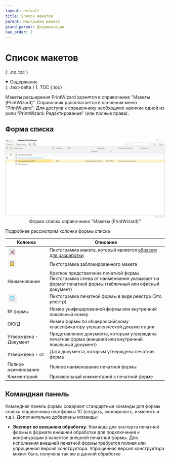 ```yaml
---
layout: default
title: Список макетов
parent: Настройка макета
grand_parent: Документация
nav_order: 2
--- 
```


# Список макетов
{: .no_toc }

<details open markdown="block">
  <summary>
    Содержание
  </summary>
  {: .text-delta }
1. TOC
{:toc}
</details>

Макеты расширения PrintWizard хранятся в справочнике "Макеты (PrintWizard)". Справочник располагается в основном меню "PrintWizard". Для доступа к справочнику необходимо наличие одной из роли "PrintWizard: Редактирование" (или полные права).

## Форма списка

<p align="center">
    <img src="./../img/ch_02/2_list.png" style="width:700px">
    <br>Форма списка справочника "Макеты (PrintWizard)"
</p>

Подробнее рассмотрим колонки формы списка

| Колонка | Описание |
|--|--|
| <img src="./../img/ch_02/3_list_col1.png"> | Пиктограмма макета, который является [образом для разработки][1] |
| <img src="./../img/ch_02/4_list_col2.png"> | Пиктограмма заблокированного макета |
| Наименование | Краткое представление печатной формы. Пиктограмма слева от наименоания указывает на формат печатной формы (табличный или офисный документ) |
| <img src="./../img/ch_02/5_list_col4.png"> | Пиктограмма печатной формы в виде реестра (Это реестр) |
| № формы | Номер унифицированной формы или внутренний локальный номер |
| ОКУД | Номер формы по общероссийскому классификатору управленческой документации |
| Утверждена - Документ | Представление документа, которым утверждена печатная форма (внешний или внутренний локальный документ) |
| Утверждена - от | Дата документа, которым утверждена печатная форма |
| Полное наименование | Полное наименование печатной формы |
| Комментарий | Произвольный комментарий к печатной форме |

## Командная панель

Командная панель формы содержит стандартные команды для формы списка справочника платформы 1С (создать, скопировать, изменить и т.д.). Дополнительно добавлены команды:

* **Экспорт во внешнюю обработку**. Команда для экспорта печатной формы в формате внешней обработки для подключения к конфигурации в качестве внешней печатной формы. Для исполнения внешней печатной формы требуется полная или упрощенная версия конструктора. Упрощенная версия конструктора может быть получена так же в данной обработке

[1]: ch_02_17.html